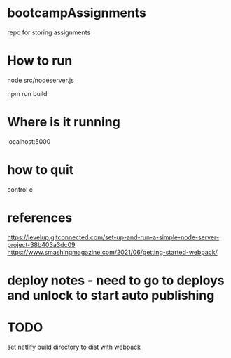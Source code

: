# bootcampAssignments

repo for storing assignments

# How to run

node src/nodeserver.js

npm run build

# Where is it running

localhost:5000

# how to quit

control c

# references

https://levelup.gitconnected.com/set-up-and-run-a-simple-node-server-project-38b403a3dc09
https://www.smashingmagazine.com/2021/06/getting-started-webpack/

# deploy notes - need to go to deploys and unlock to start auto publishing

# TODO
set netlify build directory to dist with webpack

